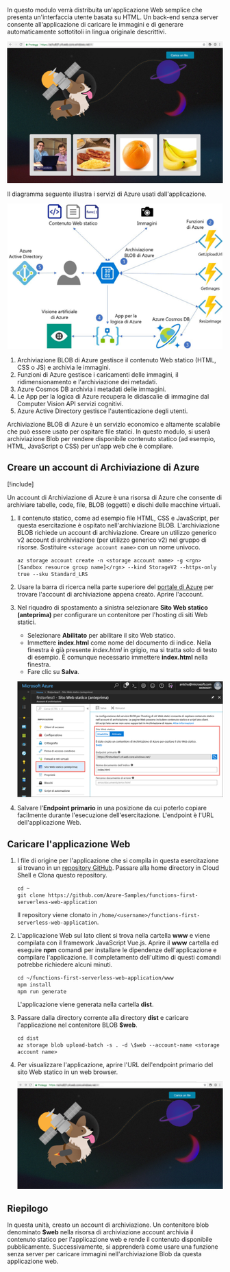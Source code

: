 In questo modulo verrà distribuita un'applicazione Web semplice che presenta un'interfaccia utente basata su HTML. Un back-end senza server consente all'applicazione di caricare le immagini e di generare automaticamente sottotitoli in lingua originale descrittivi.

![Esecuzione dell'app Web](../media/0-app-screenshot-finished.png)

Il diagramma seguente illustra i servizi di Azure usati dall'applicazione.

![Diagramma dell'architettura della soluzione](../media/0-architecture.jpg)

1. Archiviazione BLOB di Azure gestisce il contenuto Web statico (HTML, CSS o JS) e archivia le immagini.
2. Funzioni di Azure gestisce i caricamenti delle immagini, il ridimensionamento e l'archiviazione dei metadati.
3. Azure Cosmos DB archivia i metadati delle immagini.
4. Le App per la logica di Azure recupera le didascalie di immagine dal Computer Vision API servizi cognitivi.
5. Azure Active Directory gestisce l'autenticazione degli utenti.

Archiviazione BLOB di Azure è un servizio economico e altamente scalabile che può essere usato per ospitare file statici. In questo modulo, si userà archiviazione Blob per rendere disponibile contenuto statico (ad esempio, HTML, JavaScript o CSS) per un'app web che è compilare.

## <a name="create-an-azure-storage-account"></a>Creare un account di Archiviazione di Azure

[!include[](../../../includes/azure-sandbox-activate.md)]

Un account di Archiviazione di Azure è una risorsa di Azure che consente di archiviare tabelle, code, file, BLOB (oggetti) e dischi delle macchine virtuali.

1. Il contenuto statico, come ad esempio file HTML, CSS e JavaScript, per questa esercitazione è ospitato nell'archiviazione BLOB. L'archiviazione BLOB richiede un account di archiviazione. Creare un utilizzo generico v2 account di archiviazione (per utilizzo generico v2) nel gruppo di risorse. Sostituire `<storage account name>` con un nome univoco.

    ```azurecli
    az storage account create -n <storage account name> -g <rgn>[Sandbox resource group name]</rgn> --kind StorageV2 --https-only true --sku Standard_LRS
    ```
    
1. Usare la barra di ricerca nella parte superiore del [portale di Azure](https://portal.azure.com/?azure-portal=true) per trovare l'account di archiviazione appena creato. Aprire l'account.

1. Nel riquadro di spostamento a sinistra selezionare **Sito Web statico (anteprima)** per configurare un contenitore per l'hosting di siti Web statici.
    - Selezionare **Abilitato** per abilitare il sito Web statico.
    - Immettere **index.html** come nome del documento di indice. Nella finestra è già presente *index.html* in grigio, ma si tratta solo di testo di esempio. È comunque necessario immettere **index.html** nella finestra.
    - Fare clic su **Salva**.
    
    ![Immettere le impostazioni del sito Web statico](../media/1-storage-static-website.png)

1. Salvare l'**Endpoint primario** in una posizione da cui poterlo copiare facilmente durante l'esecuzione dell'esercitazione. L'endpoint è l'URL dell'applicazione Web.

## <a name="upload-the-web-application"></a>Caricare l'applicazione Web

1. I file di origine per l'applicazione che si compila in questa esercitazione si trovano in un [repository GitHub](https://github.com/Azure-Samples/functions-first-serverless-web-application). Passare alla home directory in Cloud Shell e Clona questo repository.

    ```azurecli
    cd ~
    git clone https://github.com/Azure-Samples/functions-first-serverless-web-application
    ```

    Il repository viene clonato in `/home/<username>/functions-first-serverless-web-application`.

1. L'applicazione Web sul lato client si trova nella cartella **www** e viene compilata con il framework JavaScript Vue.js. Aprire il **www** cartella ed eseguire **npm** comandi per installare le dipendenze dell'applicazione e compilare l'applicazione. Il completamento dell'ultimo di questi comandi potrebbe richiedere alcuni minuti.

    ```azurecli
    cd ~/functions-first-serverless-web-application/www
    npm install
    npm run generate
    ```

    L'applicazione viene generata nella cartella **dist**.

1. Passare dalla directory corrente alla directory **dist** e caricare l'applicazione nel contenitore BLOB **$web**.

    ```azurecli
    cd dist
    az storage blob upload-batch -s . -d \$web --account-name <storage account name>
    ```

1. Per visualizzare l'applicazione, aprire l'URL dell'endpoint primario del sito Web statico in un web browser.

    ![Home page della prima app Web serverless](../media/1-app-screenshot-new.png)


## <a name="summary"></a>Riepilogo

In questa unità, creato un account di archiviazione. Un contenitore blob denominato **$web** nella risorsa di archiviazione account archivia il contenuto statico per l'applicazione web e rende il contenuto disponibile pubblicamente. Successivamente, si apprenderà come usare una funzione senza server per caricare immagini nell'archiviazione Blob da questa applicazione web.